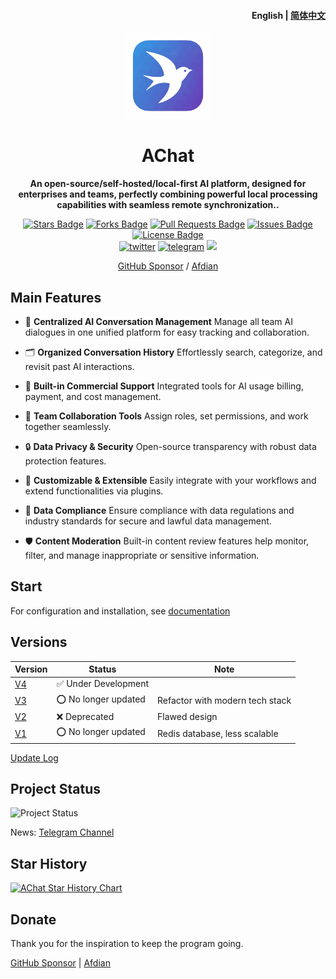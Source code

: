 <h4 align="right"><strong>English</strong> | <a href="./README_CN.md">简体中文</a></h4>
<p align="center">
    <img src="./docs/public/icon.png" width=138/>
</p>
<h1 align="center">AChat</h1>
<p align="center"><strong>An open-source/self-hosted/local-first AI platform, designed for enterprises and teams, perfectly combining powerful local processing capabilities with seamless remote synchronization.</em>.</strong></p>

<p align="center">
  <a href="https://github.com/AprilNEA/AChat/stargazers"><img src="https://img.shields.io/github/stars/AprilNEA/AChat" alt="Stars Badge"/></a>
  <a href="https://github.com/AprilNEA/AChat/network/members"><img src="https://img.shields.io/github/forks/AprilNEA/AChat" alt="Forks Badge"/></a>
  <a href="https://github.com/AprilNEA/AChat/pulls"><img src="https://img.shields.io/github/issues-pr/AprilNEA/AChat" alt="Pull Requests Badge"/></a>
  <a href="https://github.com/AprilNEA/AChat/issues"><img src="https://img.shields.io/github/issues-closed/AprilNEA/AChat" alt="Issues Badge"/></a>
  <a href="https://github.com/AprilNEA/AChat/blob/main/LICENSE"><img src="https://img.shields.io/github/license/AprilNEA/AChat" alt="License Badge"/></a>
  <br/> 
  <a href="https://twitter.com/AprilNEA" target="_blank">
    <img alt="twitter" src="https://img.shields.io/twitter/follow/AprilNEA"></a>
  <a href="https://t.me/achatlab" target="_blank">
    <img alt="telegram" src="https://img.shields.io/badge/channel-telegram-blueviolet?style=square&logo=Telegram"></a>
  <img src="https://hits.aprilnea.com/hits?url=https://github.com/AprilNEA/AChat" />
</p>


</div>

<div align="center">

[GitHub Sponsor](https://github.com/sponsors/AprilNEA) / [Afdian](https://afdian.net/a/aprilnea)

</div>

## Main Features 
- 💬 **Centralized AI Conversation Management**
  Manage all team AI dialogues in one unified platform for easy tracking and collaboration.

- 🗂️ **Organized Conversation History**
  Effortlessly search, categorize, and revisit past AI interactions.

-	💸 **Built-in Commercial Support**
  Integrated tools for AI usage billing, payment, and cost management.

-	👥 **Team Collaboration Tools**
  Assign roles, set permissions, and work together seamlessly.

- 🔒 **Data Privacy & Security**
  Open-source transparency with robust data protection features.

- 🚀 **Customizable & Extensible**
  Easily integrate with your workflows and extend functionalities via plugins.

-	📑 **Data Compliance**
  Ensure compliance with data regulations and industry standards for secure and lawful data management.

-	🛡️ **Content Moderation**
  Built-in content review features help monitor, filter, and manage inappropriate or sensitive information.

## Start

For configuration and installation, see [documentation](https://manual.sku.moe/project/chatgpt-admin-web)

## Versions

| Version                                    | Status                               | Note |
| ------------------------------------------ | ------------------------------------ | ---- |
| [V4](https://github.com/AprilNEA/AChat/tree/canary) | :white_check_mark: Under Development |      |
| [V3](https://github.com/AprilNEA/AChat/tree/v3)   | :o: No longer updated    | Refactor with modern tech stack |
| [V2](https://github.com/AprilNEA/AChat/tree/v2)   | :x: Deprecated                       | Flawed design                   |
| [V1](https://github.com/AprilNEA/AChat/tree/main) | :o: No longer updated                | Redis database, less scalable   |

[Update Log](https://manual.sku.moe/project/chatgpt-admin-web/update-log)

## Project Status

![Project Status](https://repobeats.axiom.co/api/embed/731fc03bff4e8b722fa66c9f2b25242f54cf7a50.svg "Repobeats analytics image")

News: [Telegram Channel](https://t.me/AChat)

## Star History

[![AChat Star History Chart](https://api.star-history.com/svg?repos=AprilNEA/AChat&type=Timeline)](https://www.star-history.com/#AprilNEA/AChat&Timeline)

## Donate

Thank you for the inspiration to keep the program going.

[GitHub Sponsor](https://github.com/sponsors/AprilNEA)  |  [Afdian](https://afdian.net/a/aprilnea)

